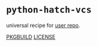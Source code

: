 # `python-hatch-vcs`

universal recipe for [user repo](../themartiancompany/ur).

[PKGBUILD](PKGBUILD)
[LICENSE](COPYING)
